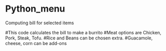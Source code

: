 # Python_menu
Computing bill for selected items

#This code calculates the bill to make a burrito
#Meat options are Chicken, Pork, Steak, Tofu.
#Rice and Beans can be chosen extra.
#Guacamole, cheese, corn can be add-ons
